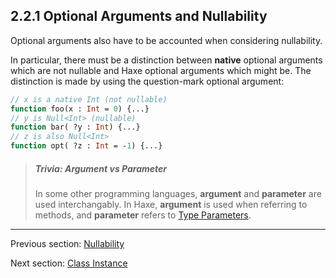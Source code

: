 ## 2.2.1 Optional Arguments and Nullability

Optional arguments also have to be accounted when considering nullability.

In particular, there must be a distinction between **native** optional arguments which are not nullable and Haxe optional arguments which might be.  The distinction is made by using the question-mark optional argument:

```haxe
// x is a native Int (not nullable)
function foo(x : Int = 0) {...}
// y is Null<Int> (nullable)
function bar( ?y : Int) {...}
// z is also Null<Int>
function opt( ?z : Int = -1) {...}
```

> ##### Trivia: Argument vs Parameter
>
> In some other programming languages, **argument** and **parameter** are used interchangably.  In Haxe, **argument** is used when referring to methods, and **parameter** refers to [Type Parameters](type-system-type-parameters.md).

---

Previous section: [Nullability](types-nullability.md)

Next section: [Class Instance](types-class-instance.md)